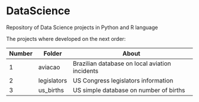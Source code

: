 # DataScience
Repository of Data Science projects in Python and R language

The projects where developed on the next order:

Number  | Folder              | About
------- | ------------------- | ---------------------
1       | aviacao             | Brazilian database on local aviation incidents 
2       | legislators         | US Congress legislators information
3       | us_births           | US simple database on number of births
